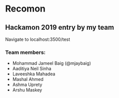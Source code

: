 # Recomon
<h2>Hackamon 2019 entry by my team</h2>
Navigate to localhost:3500/test
<h3>Team members:</h3>
<ul>
<li>Mohammad Jameel Baig (@mjaybaig)</li>
<li>Aaditiya Neil Sinha</li>
<li>Laveeshka Mahadea</li>
<li>Mashal Ahmed</li>
<li>Ashma Uprety</li>
<li>Arshu Maskey</li>
</ul>
